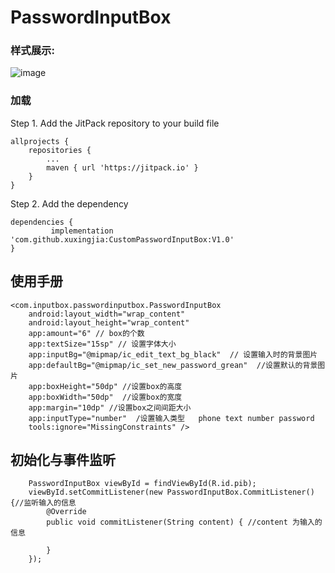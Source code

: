 # PasswordInputBox

### 样式展示:
![image](https://github.com/xuxingjia/PasswordInputBox/blob/master/images/wechat_20190611114704.gif)

### 加载
Step 1. Add the JitPack repository to your build file

	allprojects {
		repositories {
			...
			maven { url 'https://jitpack.io' }
		}
	}

Step 2. Add the dependency

	dependencies {
	         implementation 'com.github.xuxingjia:CustomPasswordInputBox:V1.0'
	}
  
## 使用手册

    <com.inputbox.passwordinputbox.PasswordInputBox
        android:layout_width="wrap_content"
        android:layout_height="wrap_content"
        app:amount="6" // box的个数
        app:textSize="15sp" // 设置字体大小
        app:inputBg="@mipmap/ic_edit_text_bg_black"  // 设置输入时的背景图片
        app:defaultBg="@mipmap/ic_set_new_password_grean"  //设置默认的背景图片
        app:boxHeight="50dp" //设置box的高度
        app:boxWidth="50dp"  //设置box的宽度
        app:margin="10dp" //设置box之间间距大小
        app:inputType="number"  /设置输入类型   phone text number password
        tools:ignore="MissingConstraints" />
	
	
## 初始化与事件监听

        PasswordInputBox viewById = findViewById(R.id.pib);
        viewById.setCommitListener(new PasswordInputBox.CommitListener() {//监听输入的信息
            @Override
            public void commitListener(String content) { //content 为输入的信息
	    	
            }
        });

